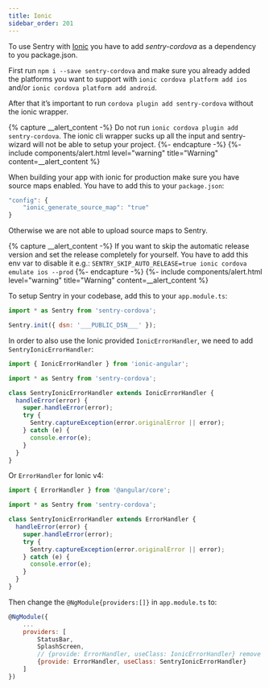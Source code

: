 ```yaml
---
title: Ionic
sidebar_order: 201
---
```


To use Sentry with [Ionic](https://ionicframework.com/) you have to add _sentry-cordova_ as a dependency to you package.json.

First run `npm i --save sentry-cordova` and make sure you already added the platforms you want to support with `ionic cordova platform add ios` and/or `ionic cordova platform add android`.

After that it’s important to run `cordova plugin add sentry-cordova` without the ionic wrapper.

{% capture __alert_content -%}
Do not run `ionic cordova plugin add sentry-cordova`. The ionic cli wrapper sucks up all the input and sentry-wizard will not be able to setup your project.
{%- endcapture -%}
{%- include components/alert.html
  level="warning"
  title="Warning"
  content=__alert_content
%}

When building your app with ionic for production make sure you have source maps enabled. You have to add this to your `package.json`:

```javascript
"config": {
    "ionic_generate_source_map": "true"
}
```

Otherwise we are not able to upload source maps to Sentry.

{% capture __alert_content -%}
If you want to skip the automatic release version and set the release completely for yourself. You have to add this env var to disable it e.g.: `SENTRY_SKIP_AUTO_RELEASE=true ionic cordova emulate ios --prod`
{%- endcapture -%}
{%- include components/alert.html
  level="warning"
  title="Warning"
  content=__alert_content
%}

To setup Sentry in your codebase, add this to your `app.module.ts`:

```javascript
import * as Sentry from 'sentry-cordova';

Sentry.init({ dsn: '___PUBLIC_DSN___' });
```

In order to also use the Ionic provided `IonicErrorHandler`, we need to add `SentryIonicErrorHandler`:

```javascript
import { IonicErrorHandler } from 'ionic-angular';

import * as Sentry from 'sentry-cordova';

class SentryIonicErrorHandler extends IonicErrorHandler {
  handleError(error) {
    super.handleError(error);
    try {
      Sentry.captureException(error.originalError || error);
    } catch (e) {
      console.error(e);
    }
  }
}
```

Or `ErrorHandler` for Ionic v4:

```javascript
import { ErrorHandler } from '@angular/core';

import * as Sentry from 'sentry-cordova';

class SentryIonicErrorHandler extends ErrorHandler {
  handleError(error) {
    super.handleError(error);
    try {
      Sentry.captureException(error.originalError || error);
    } catch (e) {
      console.error(e);
    }
  }
}
```

Then change the `@NgModule{providers:[]}` in `app.module.ts` to:

```javascript
@NgModule({
    ...
    providers: [
        StatusBar,
        SplashScreen,
        // {provide: ErrorHandler, useClass: IonicErrorHandler} remove this, add next line (for Ionic 4 this line doen't exist by default)
        {provide: ErrorHandler, useClass: SentryIonicErrorHandler}
    ]
})
```
